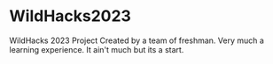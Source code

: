 # WildHacks2023
WildHacks 2023 Project
Created by a team of freshman.  Very much a learning experience.  It ain't much but its a start.
